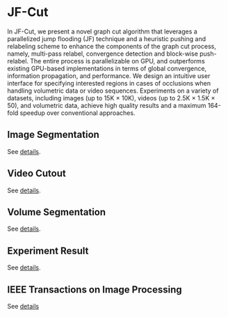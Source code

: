 JF-Cut
==========

In JF-Cut, we present a novel graph cut algorithm that leverages a parallelized jump flooding (JF) technique and a heuristic pushing and relabeling scheme to enhance the components of the graph cut process, namely, multi-pass relabel, convergence detection and block-wise push-relabel. The entire process is parallelizable on GPU, and outperforms existing GPU-based implementations in terms of global convergence, information propagation, and performance. We design an intuitive user interface for specifying interested regions
in cases of occlusions when handling volumetric data or video sequences. Experiments on a variety of datasets, including images (up to 15K × 10K), videos (up to 2.5K × 1.5K × 50), and volumetric data, achieve high quality results and a maximum 164-fold speedup over conventional approaches.

Image Segmentation
-------
See [details](https://github.com/15pengyi/JF-Cut/wiki/I-Image-Segmentation).

Video Cutout
-------
See [details](https://github.com/15pengyi/JF-Cut/wiki/II-Video-Cutout).

Volume Segmentation
-------
See [details](https://github.com/15pengyi/JF-Cut/wiki/III-Volume-Segmentation).

Experiment Result
-------
See [details](https://github.com/15pengyi/JF-Cut/wiki/IV-Experiment-Result).

IEEE Transactions on Image Processing
-------
See [details](http://dx.doi.org/10.1109/TIP.2014.2378060)
